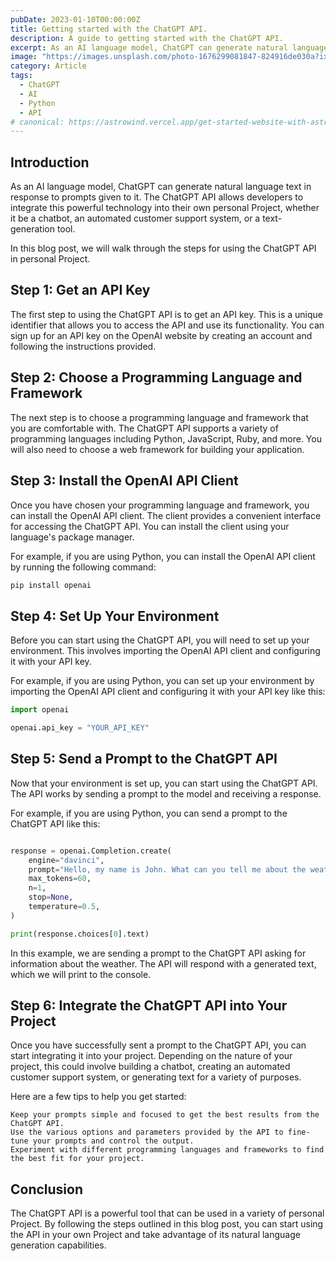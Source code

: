 ```yaml
---
pubDate: 2023-01-10T00:00:00Z
title: Getting started with the ChatGPT API.
description: A guide to getting started with the ChatGPT API.
excerpt: As an AI language model, ChatGPT can generate natural language text in response to prompts given to it.
image: "https://images.unsplash.com/photo-1676299081847-824916de030a?ixlib=rb-4.0.3&ixid=MnwxMjA3fDB8MHxzZWFyY2h8MTF8fGNoYXRncHR8ZW58MHx8MHx8&auto=format&fit=crop&w=800&q=60"
category: Article
tags:
  - ChatGPT
  - AI
  - Python
  - API
# canonical: https://astrowind.vercel.app/get-started-website-with-astro-tailwind-css
---
```


## Introduction

As an AI language model, ChatGPT can generate natural language text in response to prompts given to it. The ChatGPT API allows developers to integrate this powerful technology into their own personal Project, whether it be a chatbot, an automated customer support system, or a text-generation tool.

In this blog post, we will walk through the steps for using the ChatGPT API in personal Project.

## Step 1: Get an API Key

The first step to using the ChatGPT API is to get an API key. This is a unique identifier that allows you to access the API and use its functionality. You can sign up for an API key on the OpenAI website by creating an account and following the instructions provided.

## Step 2: Choose a Programming Language and Framework

The next step is to choose a programming language and framework that you are comfortable with. The ChatGPT API supports a variety of programming languages including Python, JavaScript, Ruby, and more. You will also need to choose a web framework for building your application.

## Step 3: Install the OpenAI API Client

Once you have chosen your programming language and framework, you can install the OpenAI API client. The client provides a convenient interface for accessing the ChatGPT API. You can install the client using your language's package manager.

For example, if you are using Python, you can install the OpenAI API client by running the following command:

```python
pip install openai
```

## Step 4: Set Up Your Environment

Before you can start using the ChatGPT API, you will need to set up your environment. This involves importing the OpenAI API client and configuring it with your API key.

For example, if you are using Python, you can set up your environment by importing the OpenAI API client and configuring it with your API key like this:

```python
import openai

openai.api_key = "YOUR_API_KEY"
```

## Step 5: Send a Prompt to the ChatGPT API

Now that your environment is set up, you can start using the ChatGPT API. The API works by sending a prompt to the model and receiving a response.

For example, if you are using Python, you can send a prompt to the ChatGPT API like this:

```python

response = openai.Completion.create(
    engine="davinci",
    prompt="Hello, my name is John. What can you tell me about the weather today?",
    max_tokens=60,
    n=1,
    stop=None,
    temperature=0.5,
)

print(response.choices[0].text)
```

In this example, we are sending a prompt to the ChatGPT API asking for information about the weather. The API will respond with a generated text, which we will print to the console.

## Step 6: Integrate the ChatGPT API into Your Project

Once you have successfully sent a prompt to the ChatGPT API, you can start integrating it into your project. Depending on the nature of your project, this could involve building a chatbot, creating an automated customer support system, or generating text for a variety of purposes.

Here are a few tips to help you get started:

    Keep your prompts simple and focused to get the best results from the ChatGPT API.
    Use the various options and parameters provided by the API to fine-tune your prompts and control the output.
    Experiment with different programming languages and frameworks to find the best fit for your project.

## Conclusion

The ChatGPT API is a powerful tool that can be used in a variety of personal Project. By following the steps outlined in this blog post, you can start using the API in your own Project and take advantage of its natural language generation capabilities.
